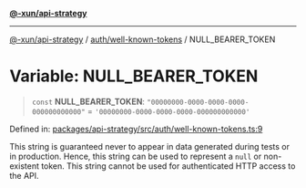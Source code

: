 [**@-xun/api-strategy**](../../../README.md)

***

[@-xun/api-strategy](../../../README.md) / [auth/well-known-tokens](../README.md) / NULL\_BEARER\_TOKEN

# Variable: NULL\_BEARER\_TOKEN

> `const` **NULL\_BEARER\_TOKEN**: `"00000000-0000-0000-0000-000000000000"` = `'00000000-0000-0000-0000-000000000000'`

Defined in: [packages/api-strategy/src/auth/well-known-tokens.ts:9](https://github.com/Xunnamius/api-utils/blob/f7980bf9d2336364841bd054b4ab2fc66322ed4a/packages/api-strategy/src/auth/well-known-tokens.ts#L9)

This string is guaranteed never to appear in data generated during tests or
in production. Hence, this string can be used to represent a `null` or
non-existent token. This string cannot be used for authenticated HTTP access
to the API.
